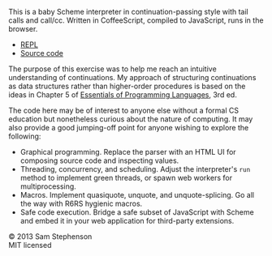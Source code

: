 This is a baby Scheme interpreter in continuation-passing style with tail calls and call/cc. Written in CoffeeScript, compiled to JavaScript, runs in the browser.

* [REPL](http://sstephenson.github.io/s/)
* [Source code](s.coffee)

The purpose of this exercise was to help me reach an intuitive understanding of continuations. My approach of structuring continuations as data structures rather than higher-order procedures is based on the ideas in Chapter 5 of [Essentials of Programming Languages](http://www.amazon.com/Essentials-Programming-Languages-Daniel-Friedman/dp/0262062798), 3rd ed.

The code here may be of interest to anyone else without a formal CS education but nonetheless curious about the nature of computing. It may also provide a good jumping-off point for anyone wishing to explore the following:

* Graphical programming. Replace the parser with an HTML UI for composing source code and inspecting values.
* Threading, concurrency, and scheduling. Adjust the interpreter's `run` method to implement green threads, or spawn web workers for multiprocessing.
* Macros. Implement quasiquote, unquote, and unquote-splicing. Go all the way with R6RS hygienic macros.
* Safe code execution. Bridge a safe subset of JavaScript with Scheme and embed it in your web application for third-party extensions.

&copy; 2013 Sam Stephenson<br>
MIT licensed

